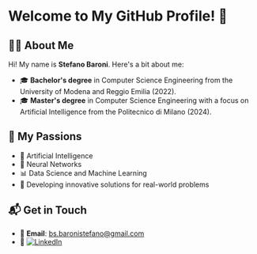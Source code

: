 # Welcome to My GitHub Profile! 👋

## 👨‍💻 About Me

Hi! My name is **Stefano Baroni**. Here's a bit about me:  
- 🎓 **Bachelor's degree** in Computer Science Engineering from the University of Modena and Reggio Emilia (2022).  
- 🎓 **Master's degree** in Computer Science Engineering with a focus on Artificial Intelligence from the Politecnico di Milano (2024).  

## 🌟 My Passions

- 🤖 Artificial Intelligence  
- 🧠 Neural Networks  
- 📊 Data Science and Machine Learning  
- 🚀 Developing innovative solutions for real-world problems  

## 📬 Get in Touch

- 📧 **Email**: bs.baronistefano@gmail.com  
- 🔗 [![LinkedIn](https://img.shields.io/badge/LinkedIn-Connect-blue?style=flat&logo=linkedin)](www.linkedin.com/in/stefano-baroni-637509331) 
